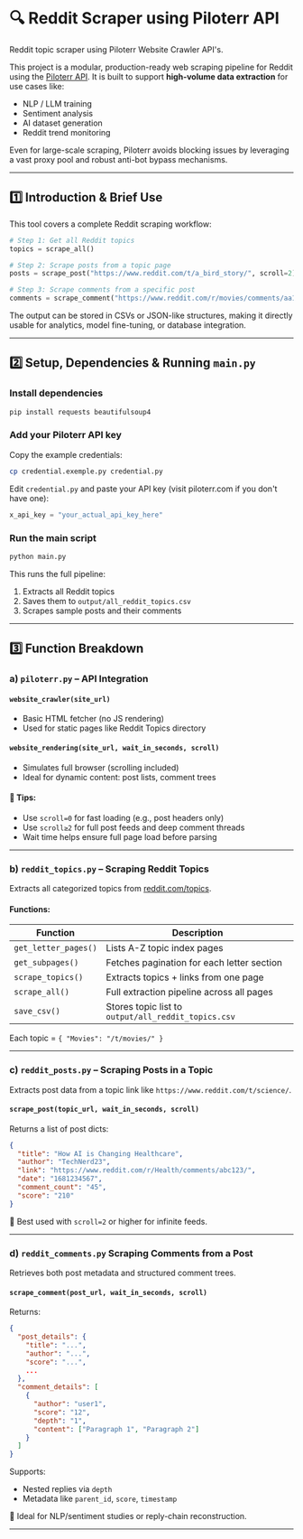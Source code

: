 # 🔍 Reddit Scraper using Piloterr API
Reddit topic scraper using Piloterr Website Crawler API's.

This project is a modular, production-ready web scraping pipeline for Reddit using the [Piloterr API](https://piloterr.com). It is built to support **high-volume data extraction** for use cases like:

- NLP / LLM training  
- Sentiment analysis  
- AI dataset generation  
- Reddit trend monitoring  

Even for large-scale scraping, Piloterr avoids blocking issues by leveraging a vast proxy pool and robust anti-bot bypass mechanisms.

---

## 1️⃣ Introduction & Brief Use

This tool covers a complete Reddit scraping workflow:

```python
# Step 1: Get all Reddit topics
topics = scrape_all()

# Step 2: Scrape posts from a topic page
posts = scrape_post("https://www.reddit.com/t/a_bird_story/", scroll=2)

# Step 3: Scrape comments from a specific post
comments = scrape_comment("https://www.reddit.com/r/movies/comments/aa1vas/mr_rogers_biopic_starring_tom_hanks_officially/")
````

The output can be stored in CSVs or JSON-like structures, making it directly usable for analytics, model fine-tuning, or database integration.

---

## 2️⃣ Setup, Dependencies & Running `main.py`

### Install dependencies

```bash
pip install requests beautifulsoup4
```

### Add your Piloterr API key

Copy the example credentials:

```bash
cp credential.exemple.py credential.py
```

Edit `credential.py` and paste your API key (visit piloterr.com if you don't have one):

```python
x_api_key = "your_actual_api_key_here"
```

### Run the main script

```bash
python main.py
```

This runs the full pipeline:

1. Extracts all Reddit topics
2. Saves them to `output/all_reddit_topics.csv`
3. Scrapes sample posts and their comments

---

## 3️⃣ Function Breakdown

### a) `piloterr.py` – API Integration

#### `website_crawler(site_url)`

* Basic HTML fetcher (no JS rendering)
* Used for static pages like Reddit Topics directory

#### `website_rendering(site_url, wait_in_seconds, scroll)`

* Simulates full browser (scrolling included)
* Ideal for dynamic content: post lists, comment trees

#### 🧠 Tips:

* Use `scroll=0` for fast loading (e.g., post headers only)
* Use `scroll≥2` for full post feeds and deep comment threads
* Wait time helps ensure full page load before parsing

---

### b) `reddit_topics.py` – Scraping Reddit Topics

Extracts all categorized topics from [reddit.com/topics](https://www.reddit.com/topics).

#### Functions:

| Function             | Description                                         |
| -------------------- | --------------------------------------------------- |
| `get_letter_pages()` | Lists A-Z topic index pages                         |
| `get_subpages()`     | Fetches pagination for each letter section          |
| `scrape_topics()`    | Extracts topics + links from one page               |
| `scrape_all()`       | Full extraction pipeline across all pages           |
| `save_csv()`         | Stores topic list to `output/all_reddit_topics.csv` |

Each topic = `{ "Movies": "/t/movies/" }`

---

### c) `reddit_posts.py` – Scraping Posts in a Topic

Extracts post data from a topic link like `https://www.reddit.com/t/science/`.

#### `scrape_post(topic_url, wait_in_seconds, scroll)`

Returns a list of post dicts:

```json
{
  "title": "How AI is Changing Healthcare",
  "author": "TechNerd23",
  "link": "https://www.reddit.com/r/Health/comments/abc123/",
  "date": "1681234567",
  "comment_count": "45",
  "score": "210"
}
```

🧠 Best used with `scroll=2` or higher for infinite feeds.

---

### d) `reddit_comments.py` Scraping Comments from a Post

Retrieves both post metadata and structured comment trees.

#### `scrape_comment(post_url, wait_in_seconds, scroll)`

Returns:

```json
{
  "post_details": {
    "title": "...",
    "author": "...",
    "score": "...",
    ...
  },
  "comment_details": [
    {
      "author": "user1",
      "score": "12",
      "depth": "1",
      "content": ["Paragraph 1", "Paragraph 2"]
    }
  ]
}
```

Supports:

* Nested replies via `depth`
* Metadata like `parent_id`, `score`, `timestamp`

🧠 Ideal for NLP/sentiment studies or reply-chain reconstruction.

---
